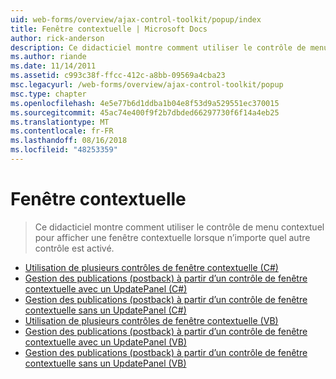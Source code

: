 ```yaml
---
uid: web-forms/overview/ajax-control-toolkit/popup/index
title: Fenêtre contextuelle | Microsoft Docs
author: rick-anderson
description: Ce didacticiel montre comment utiliser le contrôle de menu contextuel pour afficher une fenêtre contextuelle lorsque n’importe quel autre contrôle est activé.
ms.author: riande
ms.date: 11/14/2011
ms.assetid: c993c38f-ffcc-412c-a8bb-09569a4cba23
msc.legacyurl: /web-forms/overview/ajax-control-toolkit/popup
msc.type: chapter
ms.openlocfilehash: 4e5e77b6d1ddba1b04e8f53d9a529551ec370015
ms.sourcegitcommit: 45ac74e400f9f2b7dbded66297730f6f14a4eb25
ms.translationtype: MT
ms.contentlocale: fr-FR
ms.lasthandoff: 08/16/2018
ms.locfileid: "48253359"
---
```

<a name="popup"></a>Fenêtre contextuelle
====================
> Ce didacticiel montre comment utiliser le contrôle de menu contextuel pour afficher une fenêtre contextuelle lorsque n’importe quel autre contrôle est activé.


- [Utilisation de plusieurs contrôles de fenêtre contextuelle (C#)](using-multiple-popup-controls-cs.md)
- [Gestion des publications (postback) à partir d’un contrôle de fenêtre contextuelle avec un UpdatePanel (C#)](handling-postbacks-from-a-popup-control-with-an-updatepanel-cs.md)
- [Gestion des publications (postback) à partir d’un contrôle de fenêtre contextuelle sans un UpdatePanel (C#)](handling-postbacks-from-a-popup-control-without-an-updatepanel-cs.md)
- [Utilisation de plusieurs contrôles de fenêtre contextuelle (VB)](using-multiple-popup-controls-vb.md)
- [Gestion des publications (postback) à partir d’un contrôle de fenêtre contextuelle avec un UpdatePanel (VB)](handling-postbacks-from-a-popup-control-with-an-updatepanel-vb.md)
- [Gestion des publications (postback) à partir d’un contrôle de fenêtre contextuelle sans un UpdatePanel (VB)](handling-postbacks-from-a-popup-control-without-an-updatepanel-vb.md)
